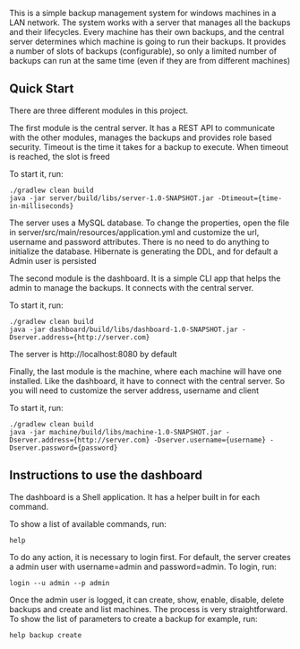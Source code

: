 This is a simple backup management system for windows machines in a LAN network. The system works with a server that manages all the backups and their lifecycles. Every machine has their own backups, and the central server determines which machine is going to run their backups. It provides a number of slots of backups (configurable), so only a limited number of backups can run at the same time (even if they are from different machines)

## Quick Start

There are three different modules in this project. 

The first module is the central server. It has a REST API to communicate with the other modules, manages the backups and provides role based security. Timeout is the time it takes for a backup to execute. When timeout is reached, the slot is freed 

To start it, run:

	./gradlew clean build
	java -jar server/build/libs/server-1.0-SNAPSHOT.jar -Dtimeout={time-in-milliseconds}

The server uses a MySQL database. To change the properties, open the file in server/src/main/resources/application.yml and customize the url, username and password attributes. There is no need to do anything to initialize the database. Hibernate is generating the DDL, and for default a Admin user is persisted

The second module is the dashboard. It is a simple CLI app that helps the admin to manage the backups. It connects with the central server.

To start it, run:

	./gradlew clean build
	java -jar dashboard/build/libs/dashboard-1.0-SNAPSHOT.jar -Dserver.address={http://server.com}

The server is http://localhost:8080 by default

Finally, the last module is the machine, where each machine will have one installed. Like the dashboard, it have to connect with the central server. So you will need to customize the server address, username and client

To start it, run:
	
	./gradlew clean build
	java -jar machine/build/libs/machine-1.0-SNAPSHOT.jar -Dserver.address={http://server.com} -Dserver.username={username} -Dserver.password={password}



## Instructions to use the dashboard

The dashboard is a Shell application. It has a helper built in for each command.

To show a list of available commands, run:

	help

To do any action, it is necessary to login first. For default, the server creates a admin user with username=admin and password=admin. To login, run:

	login --u admin --p admin

Once the admin user is logged, it can create, show, enable, disable, delete backups and create and list machines. The process is very straightforward. To show the list of parameters to create a backup for example, run:

	help backup create
